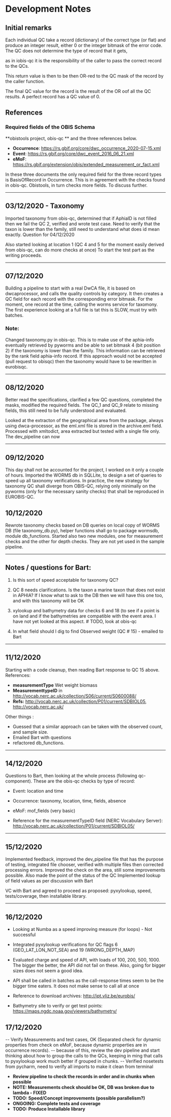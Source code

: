# Development Notes 

## Initial remarks 
 
Each individual QC take a record (dictionary) of the correct type (or flat) and produce an integer result,
either 0 or the integer bitmask of the error code. The QC does not determine the type of record that it gets, 

as in iobis-qc it is the responsibility of the caller to pass the correct record to the QCs. 

This return value is then to be then OR-red to the QC mask of the record by the caller function.

The final QC value for the record is the result of the OR oof all the QC results. A perfect record 
has a QC value of 0. 

## References 

### Required fields of the OBIS Schema 

**obistools project, obis-qc ** and the three references below. 

- **Occurrence**: https://rs.gbif.org/core/dwc_occurrence_2020-07-15.xml   
- **Event**: https://rs.gbif.org/core/dwc_event_2016_06_21.xml
- **eMoF**: https://rs.gbif.org/extension/obis/extended_measurement_or_fact.xml
 
 
In these three documents the only required field for the three record types is BasisOfRecord in 
Occurrence. This is in agreement with the checks found in obis-qc. 
Obistools, in turn checks more fields.  To discuss further.
 
--- 

## 03/12/2020 - Taxonomy 
 
 Imported taxonomy from obis-qc, determined that if AphiaID is not filled then we fail the QC 2, verified
 and wrote test case. Need to verify that the taxon is lower than the family, still need to understand
 what does id mean exactly.  Question for 04/12/2020
 
 Also started looking at location 1 (QC 4 and 5 for the moment easily derived from obis-qc, can do more checks at once) 
 To start the test part as the writing proceeds. 

---
 
## 07/12/2020

Building a pipeline to start with a real DwCA file, it is based on dwcaprocessor, and calls the 
quality controls by category. It then creates a QC field for each record with the corresponding 
error bitmask. For the moment, one record at the time, calling the worms service for taxomony. 
The first experience looking at a full file is tat this is SLOW, must try with batches.

### Note: 

Changed taxonomy.py in obis-qc. This is to make use of the aphia-info eventually retrieved by 
pyworms and be able to set bitmask 4 (bit position 2) if the taxonomy is lower than the family. 
This information can be retrieved by the rank field aphia-info record. If this approach would 
not be accepted (pull request to obisqc) then the taxonomy would have to be rewritten in eurobisqc. 

---

## 08/12/2020 
Better read the specifications, clarified a few QC questions, completed the masks, modified the 
required fields. The QC_1 and QC_9 relate to missing fields, this still need to be fully 
understood and evaluated. 

Looked at the extracton of the geographical area from the package, always using dwca-processor, 
as the eml.xml file is stored in the archive.eml field. Processed with xmltodict, area extracted 
but tested with a single file only. The dev_pipeline can now 

---

## 09/12/2020 
This day shall not be accounted for the project, I worked on it only a couple of hours. Imported 
the WORMS db in SQLLite, to design a set of queries to speed up all taxonomy verifications. 
In practice, the new strategy for taxonomy QC shall diverge from OBIS-QC, relying only 
minimally on the pyworms (only for the necessary sanity checks) that shall be reproduced in EUROBIS-QC.  

## 10/12/2020 
Rewrote taxonomy checks based on DB queries on local copy of WORMS DB (file taxonomy_db.py), 
helper functions shall go to package wormsdb, module db_functions. 
Started also two new modules, one for measurement checks and the other for depth 
checks. They are not yet used in the sample pipeline. 

---

## Notes / questions for Bart: 
1) Is this sort of speed acceptable for taxonomy QC?
2) QC 8 needs clarifications. Is the taxon a marine taxon that does not exist in APHIA? If I know what 
to ask to the DB then we will have this one too, and with this taxonomy will be OK 
3) xylookup and bathymetry data for checks 6 and 18 (to see if a point is on land 
   and if the bathymetries are compatible with the event area. 
   I have not yet looked at this aspect. # TODO, look at obis-qc  
   
4) In what field should I dig to find Observed weight (QC # 15) - emailed to Bart

---

## 11/12/2020 
Starting with a code cleanup, then reading Bart response to QC 15 above. References: 

- **measurementType** Wet weight biomass
- **MeasurementtypeID** in  http://vocab.nerc.ac.uk/collection/S06/current/S0600088/
- **Refs:** http://vocab.nerc.ac.uk/collection/P01/current/SDBIOL05, http://vocab.nerc.ac.uk/

Other things :
- Guessed that a similar approach can be taken with the observed count, and sample size.
- Emailed Bart with questions 
- refactored db_functions. 

---
  
## 14/12/2020 
Questions to Bart, then looking at the whole process (following qc-component). 
These are the obis-qc checks by type of record:
- Event: location and time 
- Occurrence: taxonomy, location, time, fields, absence 
- eMoF: mof_fields (very basic) 

- Reference for the measurementTypeID field (NERC Vocabulary Server): http://vocab.nerc.ac.uk/collection/P01/current/SDBIOL05/ 

---

## 15/12/2020 
Implemented feedback, improved the dev_pipeline file that has the purpose of testing, integrated file chooser, 
verified with multiple files then corrected processing errors. Improved the check on the area, 
still some improvements possible. Also made the point of the status of the QC
Implemented lookup of field values as per discussion with Bart

VC with Bart and agreed to proceed as proposed: pyxylookup, speed, tests/coverage, then installable library. 

---

## 16/12/2020
- Looking at Numba as a speed improving measure (for loops) - Not successful 
- Integrated pyxylookup verifications for QC flags 6 (GEO_LAT_LON_NOT_SEA) and 19 (WRONG_DEPTH_MAP)
- Evaluated charge and speed of API, with loads of 100, 200, 500, 1000. The bigger the better, the 
  API did not fail on these. Also, going for bigger sizes does not seem a good idea.   
- API shall be called in batches as the call-response times seem to be the bigger time eaters. 
  It does not make sense to call all at once  
  
- Reference to download archives: http://ipt.vliz.be/eurobis/
- Bathymetry site to verify or get test points: https://maps.ngdc.noaa.gov/viewers/bathymetry/

## 17/12/2020 
-- Verify Measurements and test cases, OK (Separated check for dynamic properties from check on eMoF, because 
dynamic properties are in occurrence records). 
-- because of this, review the dev pipeline and start thinking about how to group the calls to the QCs, keeping in 
ming that calls to pyxylookup work much better if grouped in chunks. 
-- Verified nosetests from pycharm, need to verify all imports to make it clean from terminal

- **Review pipeline to check the records in order and in chunks when possible** 
- **NOTE: Measurements check should be OK, DB was broken due to lambda - FIXED** 
- **TODO: Speed/Concept improvements (possible parallelism?)**
- **ONGOING: Complete tests and coverage**
- **TODO: Produce Installable library**
